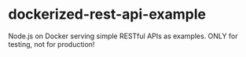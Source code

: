 # dockerized-rest-api-example
Node.js on Docker serving simple RESTful APIs as examples. ONLY for testing, not for production!
